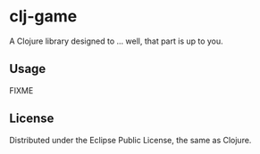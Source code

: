 # clj-game

A Clojure library designed to ... well, that part is up to you.

## Usage

FIXME

## License

Distributed under the Eclipse Public License, the same as Clojure.
